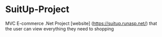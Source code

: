 # SuitUp-Project
MVC E-commerce .Net Project
[website] (https://suitup.runasp.net/) that the user can view everything they need to shopping
